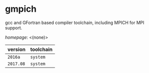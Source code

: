 # gmpich

gcc and GFortran based compiler toolchain,  including MPICH for MPI support.

*homepage*: <(none)>

version | toolchain
--------|----------
``2016a`` | ``system``
``2017.08`` | ``system``
